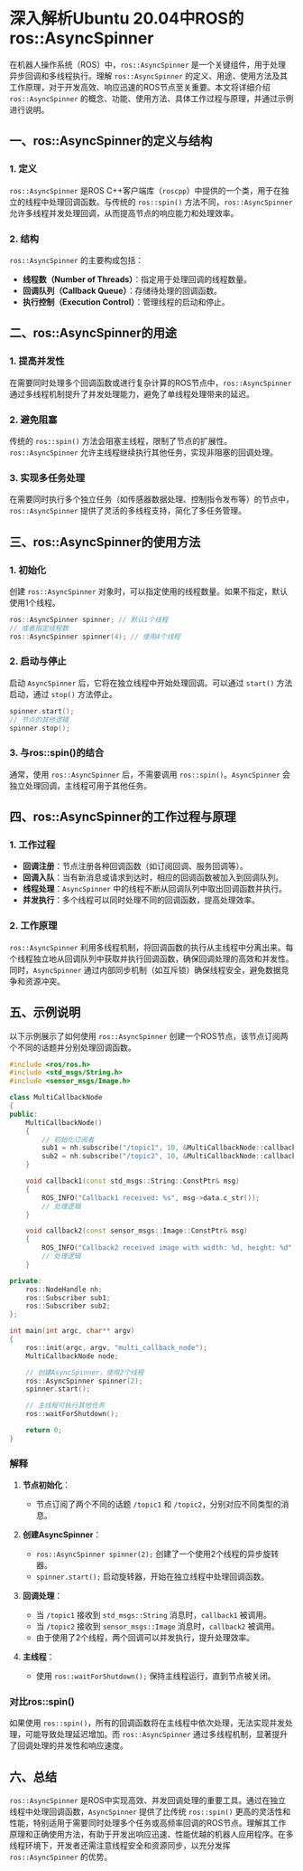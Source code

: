 # 深入解析Ubuntu 20.04中ROS的ros::AsyncSpinner

在机器人操作系统（ROS）中，`ros::AsyncSpinner` 是一个关键组件，用于处理异步回调和多线程执行。理解 `ros::AsyncSpinner` 的定义、用途、使用方法及其工作原理，对于开发高效、响应迅速的ROS节点至关重要。本文将详细介绍 `ros::AsyncSpinner` 的概念、功能、使用方法、具体工作过程与原理，并通过示例进行说明。

## 一、ros::AsyncSpinner的定义与结构

### 1. 定义

`ros::AsyncSpinner` 是ROS C++客户端库（`roscpp`）中提供的一个类，用于在独立的线程中处理回调函数。与传统的 `ros::spin()` 方法不同，`ros::AsyncSpinner` 允许多线程并发处理回调，从而提高节点的响应能力和处理效率。

### 2. 结构

`ros::AsyncSpinner` 的主要构成包括：

- **线程数（Number of Threads）**：指定用于处理回调的线程数量。
- **回调队列（Callback Queue）**：存储待处理的回调函数。
- **执行控制（Execution Control）**：管理线程的启动和停止。

## 二、ros::AsyncSpinner的用途

### 1. 提高并发性

在需要同时处理多个回调函数或进行复杂计算的ROS节点中，`ros::AsyncSpinner` 通过多线程机制提升了并发处理能力，避免了单线程处理带来的延迟。

### 2. 避免阻塞

传统的 `ros::spin()` 方法会阻塞主线程，限制了节点的扩展性。`ros::AsyncSpinner` 允许主线程继续执行其他任务，实现非阻塞的回调处理。

### 3. 实现多任务处理

在需要同时执行多个独立任务（如传感器数据处理、控制指令发布等）的节点中，`ros::AsyncSpinner` 提供了灵活的多线程支持，简化了多任务管理。

## 三、ros::AsyncSpinner的使用方法

### 1. 初始化

创建 `ros::AsyncSpinner` 对象时，可以指定使用的线程数量。如果不指定，默认使用1个线程。

```cpp
ros::AsyncSpinner spinner; // 默认1个线程
// 或者指定线程数
ros::AsyncSpinner spinner(4); // 使用4个线程
```

### 2. 启动与停止

启动 `AsyncSpinner` 后，它将在独立线程中开始处理回调。可以通过 `start()` 方法启动，通过 `stop()` 方法停止。

```cpp
spinner.start();
// 节点的其他逻辑
spinner.stop();
```

### 3. 与ros::spin()的结合

通常，使用 `ros::AsyncSpinner` 后，不需要调用 `ros::spin()`。`AsyncSpinner` 会独立处理回调，主线程可用于其他任务。

## 四、ros::AsyncSpinner的工作过程与原理

### 1. 工作过程

- **回调注册**：节点注册各种回调函数（如订阅回调、服务回调等）。
- **回调入队**：当有新消息或请求到达时，相应的回调函数被加入到回调队列。
- **线程处理**：`AsyncSpinner` 中的线程不断从回调队列中取出回调函数并执行。
- **并发执行**：多个线程可以同时处理不同的回调函数，提高处理效率。

### 2. 工作原理

`ros::AsyncSpinner` 利用多线程机制，将回调函数的执行从主线程中分离出来。每个线程独立地从回调队列中获取并执行回调函数，确保回调处理的高效和并发性。同时，`AsyncSpinner` 通过内部同步机制（如互斥锁）确保线程安全，避免数据竞争和资源冲突。

## 五、示例说明

以下示例展示了如何使用 `ros::AsyncSpinner` 创建一个ROS节点，该节点订阅两个不同的话题并分别处理回调函数。

```cpp
#include <ros/ros.h>
#include <std_msgs/String.h>
#include <sensor_msgs/Image.h>

class MultiCallbackNode
{
public:
    MultiCallbackNode()
    {
        // 初始化订阅者
        sub1 = nh.subscribe("/topic1", 10, &MultiCallbackNode::callback1, this);
        sub2 = nh.subscribe("/topic2", 10, &MultiCallbackNode::callback2, this);
    }

    void callback1(const std_msgs::String::ConstPtr& msg)
    {
        ROS_INFO("Callback1 received: %s", msg->data.c_str());
        // 处理逻辑
    }

    void callback2(const sensor_msgs::Image::ConstPtr& msg)
    {
        ROS_INFO("Callback2 received image with width: %d, height: %d", msg->width, msg->height);
        // 处理逻辑
    }

private:
    ros::NodeHandle nh;
    ros::Subscriber sub1;
    ros::Subscriber sub2;
};

int main(int argc, char** argv)
{
    ros::init(argc, argv, "multi_callback_node");
    MultiCallbackNode node;

    // 创建AsyncSpinner，使用2个线程
    ros::AsyncSpinner spinner(2);
    spinner.start();

    // 主线程可执行其他任务
    ros::waitForShutdown();

    return 0;
}
```

### 解释

1. **节点初始化**：
    - 节点订阅了两个不同的话题 `/topic1` 和 `/topic2`，分别对应不同类型的消息。
    
2. **创建AsyncSpinner**：
    - `ros::AsyncSpinner spinner(2);` 创建了一个使用2个线程的异步旋转器。
    - `spinner.start();` 启动旋转器，开始在独立线程中处理回调函数。
    
3. **回调处理**：
    - 当 `/topic1` 接收到 `std_msgs::String` 消息时，`callback1` 被调用。
    - 当 `/topic2` 接收到 `sensor_msgs::Image` 消息时，`callback2` 被调用。
    - 由于使用了2个线程，两个回调可以并发执行，提升处理效率。
    
4. **主线程**：
    - 使用 `ros::waitForShutdown();` 保持主线程运行，直到节点被关闭。

### 对比ros::spin()

如果使用 `ros::spin()`，所有的回调函数将在主线程中依次处理，无法实现并发处理，可能导致处理延迟增加。而 `ros::AsyncSpinner` 通过多线程机制，显著提升了回调处理的并发性和响应速度。

## 六、总结

`ros::AsyncSpinner` 是ROS中实现高效、并发回调处理的重要工具。通过在独立线程中处理回调函数，`AsyncSpinner` 提供了比传统 `ros::spin()` 更高的灵活性和性能，特别适用于需要同时处理多个任务或高频率回调的ROS节点。理解其工作原理和正确使用方法，有助于开发出响应迅速、性能优越的机器人应用程序。在多线程环境下，开发者还需注意线程安全和资源同步，以充分发挥 `ros::AsyncSpinner` 的优势。